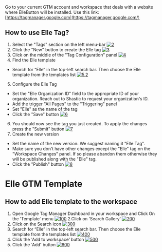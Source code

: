 Go to your current GTM account and workspace that deals with a website where ElleButton will be installed. Use this link: [https://tagmanager.google.com](https://tagmanager.google.com/)

## How to use Elle Tag?
1. Select the "Tags" section on the left menu-bar
[![2](http://www.mediafire.com/convkey/5feb/1rikld4h8i1pzymzg.jpg "2")](http://www.mediafire.com/convkey/5feb/1rikld4h8i1pzymzg.jpg "2")
2. Click the "New" button to create the Elle tag
[![3](http://www.mediafire.com/convkey/e68d/o828skr604uchd8zg.jpg "3")](http://www.mediafire.com/convkey/e68d/o828skr604uchd8zg.jpg "3")
3. Click on the middle of the "Tag Configuration" panel
[![4](http://www.mediafire.com/convkey/1c65/wyga3di059012u5zg.jpg "4")](http://www.mediafire.com/convkey/1c65/wyga3di059012u5zg.jpg "4")
4. Find the Elle template
  * Search for “Elle” in the top-left search bar. Then choose the Elle template from the templates list
    [![5.2](http://www.mediafire.com/convkey/91ce/a1pj9glt39q3fs3zg.jpg "5.2")](http://www.mediafire.com/convkey/91ce/a1pj9glt39q3fs3zg.jpg "5.2")
5. Configure the Elle Tag
  * Set the "Elle Organization ID" field to the appropriate ID of your organization. Reach out to Shastic to request your organization's ID.
  * Add the trigger "All Pages" to the "Triggering" panel
  * Set "Elle" as the name of the tag
  * Click the "Save" button
[![6](http://www.mediafire.com/convkey/22e5/xnl0o5vbl34y7x1zg.jpg "6")](http://www.mediafire.com/convkey/22e5/xnl0o5vbl34y7x1zg.jpg "6")
6. You should now see the tag you just created. To apply the changes press the "Submit" button
[![7](http://www.mediafire.com/convkey/81c5/0ifc8041hfr1jzozg.jpg "7")](http://www.mediafire.com/convkey/81c5/0ifc8041hfr1jzozg.jpg "7")
7. Create the new version
  * Set the name of the new version. We suggest naming it "Elle Tag".
  * Make sure you don't have other changes except the "Elle" tag on the "Workspace Changes" panel. If so please abandon them otherwise they will be published along with the "Elle" tag.
  * Click the "Publish" button
  [![8](http://www.mediafire.com/convkey/b954/z6twwkpzoafuthazg.jpg "8")](http://www.mediafire.com/convkey/b954/z6twwkpzoafuthazg.jpg "8")
  
# Elle GTM Template
## How to add Elle template to the workspace
1. Open Google Tag Manager Dashboard in your workspace and Click On the 'Template' menu
[![100](http://www.mediafire.com/convkey/2e76/wvvqr5tfxg96359zg.jpg "100")](http://www.mediafire.com/convkey/974f/9yo9i70ak8nf4f9zg.jpg "100")
2.Click on 'Search Gallery'
[![200](http://www.mediafire.com/convkey/974f/9yo9i70ak8nf4f9zg.jpg "200")](http://www.mediafire.com/convkey/974f/9yo9i70ak8nf4f9zg.jpg "200")
3. Click on the Search icon
[![300](http://www.mediafire.com/convkey/562f/6p8homj0xqxzpruzg.jpg "300")](http://www.mediafire.com/convkey/562f/6p8homj0xqxzpruzg.jpg "300")
4. Search for “Elle” in the top-left search bar. Then choose the Elle template from the templates list
[![400](http://www.mediafire.com/convkey/1e46/d79krycs8oeels0zg.jpg "400")](http://www.mediafire.com/convkey/1e46/d79krycs8oeels0zg.jpg "400")
5. Click the 'Add to workspace' button
[![500](http://www.mediafire.com/convkey/1be1/lvc7p5w9p208zguzg.jpg "500")](http://www.mediafire.com/convkey/1be1/lvc7p5w9p208zguzg.jpg "500")
6. Click the 'Add' button
[![600](http://www.mediafire.com/convkey/1651/1setq2c38wwsvbrzg.jpg "600")](http://www.mediafire.com/convkey/1651/1setq2c38wwsvbrzg.jpg "600")

